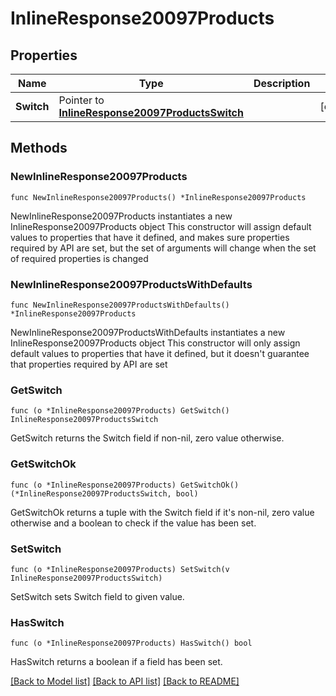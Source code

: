 # InlineResponse20097Products

## Properties

Name | Type | Description | Notes
------------ | ------------- | ------------- | -------------
**Switch** | Pointer to [**InlineResponse20097ProductsSwitch**](InlineResponse20097ProductsSwitch.md) |  | [optional] 

## Methods

### NewInlineResponse20097Products

`func NewInlineResponse20097Products() *InlineResponse20097Products`

NewInlineResponse20097Products instantiates a new InlineResponse20097Products object
This constructor will assign default values to properties that have it defined,
and makes sure properties required by API are set, but the set of arguments
will change when the set of required properties is changed

### NewInlineResponse20097ProductsWithDefaults

`func NewInlineResponse20097ProductsWithDefaults() *InlineResponse20097Products`

NewInlineResponse20097ProductsWithDefaults instantiates a new InlineResponse20097Products object
This constructor will only assign default values to properties that have it defined,
but it doesn't guarantee that properties required by API are set

### GetSwitch

`func (o *InlineResponse20097Products) GetSwitch() InlineResponse20097ProductsSwitch`

GetSwitch returns the Switch field if non-nil, zero value otherwise.

### GetSwitchOk

`func (o *InlineResponse20097Products) GetSwitchOk() (*InlineResponse20097ProductsSwitch, bool)`

GetSwitchOk returns a tuple with the Switch field if it's non-nil, zero value otherwise
and a boolean to check if the value has been set.

### SetSwitch

`func (o *InlineResponse20097Products) SetSwitch(v InlineResponse20097ProductsSwitch)`

SetSwitch sets Switch field to given value.

### HasSwitch

`func (o *InlineResponse20097Products) HasSwitch() bool`

HasSwitch returns a boolean if a field has been set.


[[Back to Model list]](../README.md#documentation-for-models) [[Back to API list]](../README.md#documentation-for-api-endpoints) [[Back to README]](../README.md)


